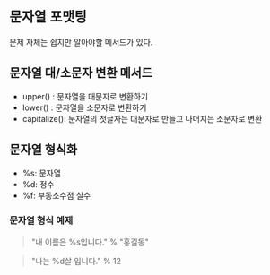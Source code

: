 # `문자열` `포맷팅`

문제 자체는 쉽지만 알아야할 메서드가 있다.


## 문자열 대/소문자 변환 메서드
- upper() : 문자열을 대문자로 변환하기
- lower() : 문자열을 소문자로 변환하기
- capitalize(): 문자열의 첫글자는 대문자로 만들고 나머지는 소문자로 변환

## 문자열 형식화

- %s: 문자열
- %d: 정수
- %f: 부동소수점 실수

### 문자열 형식 예제

> "내 이름은 %s입니다." % "홍길동"

> "나는 %d살 입니다." % 12